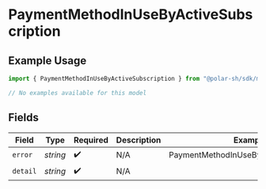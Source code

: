 # PaymentMethodInUseByActiveSubscription

## Example Usage

```typescript
import { PaymentMethodInUseByActiveSubscription } from "@polar-sh/sdk/models/errors/paymentmethodinusebyactivesubscription.js";

// No examples available for this model
```

## Fields

| Field                                  | Type                                   | Required                               | Description                            | Example                                |
| -------------------------------------- | -------------------------------------- | -------------------------------------- | -------------------------------------- | -------------------------------------- |
| `error`                                | *string*                               | :heavy_check_mark:                     | N/A                                    | PaymentMethodInUseByActiveSubscription |
| `detail`                               | *string*                               | :heavy_check_mark:                     | N/A                                    |                                        |